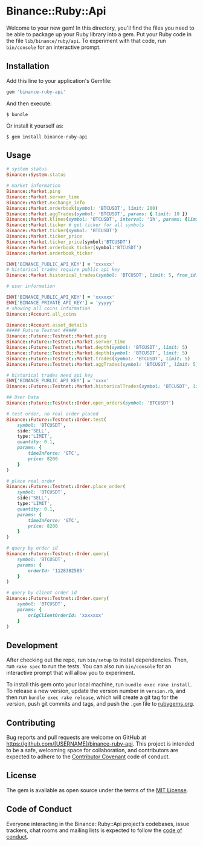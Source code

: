 # Binance::Ruby::Api

Welcome to your new gem! In this directory, you'll find the files you need to be able to package up your Ruby library into a gem. Put your Ruby code in the file `lib/binance/ruby/api`. To experiment with that code, run `bin/console` for an interactive prompt.


## Installation

Add this line to your application's Gemfile:

```ruby
gem 'binance-ruby-api'
```

And then execute:

    $ bundle

Or install it yourself as:

    $ gem install binance-ruby-api

## Usage

```ruby
# system status
Binance::System.status

# market information
Binance::Market.ping
Binance::Market.server_time
Binance::Market.exchange_info
Binance::Market.orderbook(symbol: 'BTCUSDT', limit: 200)
Binance::Market.aggTrades(symbol: 'BTCUSDT', params: { limit: 10 })
Binance::Market.klines(symbol: 'BTCUSDT', interval: '1h', params: {limit: 100})
Binance::Market.ticker # get ticker for all symbols
Binance::Market.ticker(symbol: 'BTCUSDT')
Binance::Market.ticker_price
Binance::Market.ticker_price(symbol:'BTCUSDT')
Binance::Market.orderbook_ticker(symbol:'BTCUSDT')
Binance::Market.orderbook_ticker

ENV['BINANCE_PUBLIC_API_KEY'] = 'xxxxxx'
# historical trades require public api key
Binance::Market.historical_trades(symbol: 'BTCUSDT', limit: 5, from_id: 222256836)

# user information

ENV['BINANCE_PUBLIC_API_KEY'] = 'xxxxxx'
ENV['BINANCE_PRIVATE_API_KEY'] = 'yyyyy'
# showing all coins information
Binance::Account.all_coins

Binance::Account.asset_details
##### Future Testnet #####
Binance::Future::Testnet::Market.ping
Binance::Future::Testnet::Market.server_time
Binance::Future::Testnet::Market.depth(symbol: 'BTCUSDT', limit: 5)
Binance::Future::Testnet::Market.depth(symbol: 'BTCUSDT', limit: 5)
Binance::Future::Testnet::Market.trades(symbol: 'BTCUSDT', limit: 5)
Binance::Future::Testnet::Market.aggTrades(symbol: 'BTCUSDT', limit: 5)

# historical trades need api key
ENV['BINANCE_PUBLIC_API_KEY'] = 'xxxx'
Binance::Future::Testnet::Market.historicalTrades(symbol: 'BTCUSDT', limit: 5)

## User Data
Binance::Future::Testnet::Order.open_orders(symbol: 'BTCUSDT')

# test order, no real order placed
Binance::Future::Testnet::Order.test(
    symbol: 'BTCUSDT', 
    side:'SELL', 
    type:'LIMIT', 
    quantity: 0.1, 
    params: {
        timeInForce: 'GTC',
        price: 8200
    }
)

# place real order
Binance::Future::Testnet::Order.place_order(
    symbol: 'BTCUSDT', 
    side:'SELL', 
    type:'LIMIT', 
    quantity: 0.1, 
    params: {
        timeInForce: 'GTC',
        price: 8200
    }
)

# query by order id
Binance::Future::Testnet::Order.query(
    symbol: 'BTCUSDT', 
    params: {
        orderId: '1128382585'
    }
)

# query by client order id
Binance::Future::Testnet::Order.query(
    symbol: 'BTCUSDT', 
    params: {
        origClientOrderId: 'xxxxxxx'
    }
)

```

## Development

After checking out the repo, run `bin/setup` to install dependencies. Then, run `rake spec` to run the tests. You can also run `bin/console` for an interactive prompt that will allow you to experiment.

To install this gem onto your local machine, run `bundle exec rake install`. To release a new version, update the version number in `version.rb`, and then run `bundle exec rake release`, which will create a git tag for the version, push git commits and tags, and push the `.gem` file to [rubygems.org](https://rubygems.org).

## Contributing

Bug reports and pull requests are welcome on GitHub at https://github.com/[USERNAME]/binance-ruby-api. This project is intended to be a safe, welcoming space for collaboration, and contributors are expected to adhere to the [Contributor Covenant](http://contributor-covenant.org) code of conduct.

## License

The gem is available as open source under the terms of the [MIT License](https://opensource.org/licenses/MIT).

## Code of Conduct

Everyone interacting in the Binance::Ruby::Api project’s codebases, issue trackers, chat rooms and mailing lists is expected to follow the [code of conduct](https://github.com/[USERNAME]/binance-ruby-api/blob/master/CODE_OF_CONDUCT.md).
